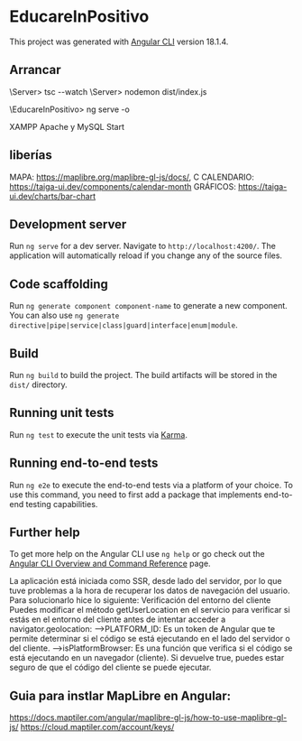 # EducareInPositivo

This project was generated with [Angular CLI](https://github.com/angular/angular-cli) version 18.1.4.

## Arrancar
\Server> tsc --watch
\Server> nodemon dist/index.js

\EducareInPositivo> ng serve -o

XAMPP
Apache y MySQL Start

## liberías
MAPA: https://maplibre.org/maplibre-gl-js/docs/, C
CALENDARIO: https://taiga-ui.dev/components/calendar-month
GRÁFICOS: https://taiga-ui.dev/charts/bar-chart

## Development server

Run `ng serve` for a dev server. Navigate to `http://localhost:4200/`. The application will automatically reload if you change any of the source files.

## Code scaffolding

Run `ng generate component component-name` to generate a new component. You can also use `ng generate directive|pipe|service|class|guard|interface|enum|module`.

## Build

Run `ng build` to build the project. The build artifacts will be stored in the `dist/` directory.

## Running unit tests

Run `ng test` to execute the unit tests via [Karma](https://karma-runner.github.io).

## Running end-to-end tests

Run `ng e2e` to execute the end-to-end tests via a platform of your choice. To use this command, you need to first add a package that implements end-to-end testing capabilities.

## Further help

To get more help on the Angular CLI use `ng help` or go check out the [Angular CLI Overview and Command Reference](https://angular.dev/tools/cli) page.


La aplicación está iniciada como SSR, desde lado del servidor, por lo que tuve problemas a la hora de recuperar los datos de navegación del usuario. Para solucionarlo hice lo siguiente: 
Verificación del entorno del cliente
Puedes modificar el método getUserLocation en el servicio para verificar si estás en el entorno del cliente antes de intentar acceder a navigator.geolocation:
-->PLATFORM_ID: Es un token de Angular que te permite determinar si el código se está ejecutando en el lado del servidor o del cliente.
-->isPlatformBrowser: Es una función que verifica si el código se está ejecutando en un navegador (cliente). Si devuelve true, puedes estar seguro de que el código del cliente se puede ejecutar.


## Guia para instlar MapLibre en Angular:
https://docs.maptiler.com/angular/maplibre-gl-js/how-to-use-maplibre-gl-js/
https://cloud.maptiler.com/account/keys/